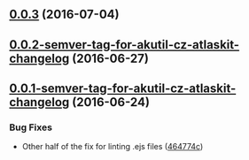 <a name="0.0.3"></a>
## [0.0.3](https://aui-team-bot/https://bitbucket.org/atlassian/atlaskit/compare/0.0.2-semver-tag-for-akutil-cz-atlaskit-changelog...v0.0.3) (2016-07-04)



<a name="0.0.2-semver-tag-for-akutil-cz-atlaskit-changelog"></a>
## [0.0.2-semver-tag-for-akutil-cz-atlaskit-changelog](https://aui-team-bot/https://bitbucket.org/atlassian/atlaskit/compare/0.0.1-semver-tag-for-akutil-cz-atlaskit-changelog...0.0.2-semver-tag-for-akutil-cz-atlaskit-changelog) (2016-06-27)



<a name="0.0.1-semver-tag-for-akutil-cz-atlaskit-changelog"></a>
## [0.0.1-semver-tag-for-akutil-cz-atlaskit-changelog](https://aui-team-bot/https://bitbucket.org/atlassian/atlaskit/compare/464774c...0.0.1-semver-tag-for-akutil-cz-atlaskit-changelog) (2016-06-24)


### Bug Fixes

* Other half of the fix for linting .ejs files ([464774c](https://aui-team-bot/https://bitbucket.org/atlassian/atlaskit/commits/464774c))



